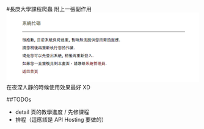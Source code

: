 #長庚大學課程爬蟲
附上一張副作用
![side_effect](1.png)
在夜深人靜的時候使用效果最好 XD

##TODOs
* detail 頁的教學進度 / 先修課程
* 排程（這應該是 API Hosting 要做的）